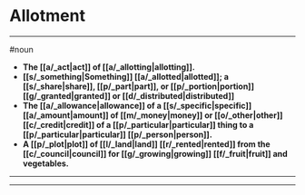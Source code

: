 # Allotment
---
#noun
- **The [[a/_act|act]] of [[a/_allotting|allotting]].**
- **[[s/_something|Something]] [[a/_allotted|allotted]]; a [[s/_share|share]], [[p/_part|part]], or [[p/_portion|portion]] [[g/_granted|granted]] or [[d/_distributed|distributed]]**
- **The [[a/_allowance|allowance]] of a [[s/_specific|specific]] [[a/_amount|amount]] of [[m/_money|money]] or [[o/_other|other]] [[c/_credit|credit]] of a [[p/_particular|particular]] thing to a [[p/_particular|particular]] [[p/_person|person]].**
- **A [[p/_plot|plot]] of [[l/_land|land]] [[r/_rented|rented]] from the [[c/_council|council]] for [[g/_growing|growing]] [[f/_fruit|fruit]] and vegetables.**
---
---
